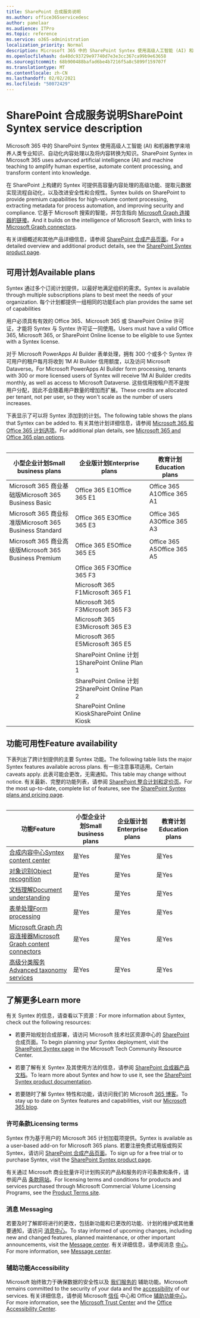 ```yaml
---
title: SharePoint 合成服务说明
ms.author: office365servicedesc
author: pamelaar
ms.audience: ITPro
ms.topic: reference
ms.service: o365-administration
localization_priority: Normal
description: Microsoft 365 中的 SharePoint Syntex 使用高级人工智能 (AI) 和机器教学来培养人类专业知识、自动化内容处理以及将内容转换为知识。
ms.openlocfilehash: da40dc93729e97740d7e3e3cc367ca99b9e63658
ms.sourcegitcommit: 68b900488bafad6be4b7216f5a8c5899f159707f
ms.translationtype: MT
ms.contentlocale: zh-CN
ms.lasthandoff: 02/02/2021
ms.locfileid: "50072429"
---
```

# <a name="sharepoint-syntex-service-description"></a><span data-ttu-id="f7557-103">SharePoint 合成服务说明</span><span class="sxs-lookup"><span data-stu-id="f7557-103">SharePoint Syntex service description</span></span> 

<span data-ttu-id="f7557-104">Microsoft 365 中的 SharePoint Syntex 使用高级人工智能 (AI) 和机器教学来培养人类专业知识、自动化内容处理以及将内容转换为知识。</span><span class="sxs-lookup"><span data-stu-id="f7557-104">SharePoint Syntex in Microsoft 365 uses advanced artificial intelligence (AI) and machine teaching to amplify human expertise, automate content processing, and transform content into knowledge.</span></span>

<span data-ttu-id="f7557-105">在 SharePoint 上构建的 Syntex 可提供高容量内容处理的高级功能、提取元数据实现流程自动化，以及改进安全性和合规性。</span><span class="sxs-lookup"><span data-stu-id="f7557-105">Syntex builds on SharePoint to provide premium capabilities for high-volume content processing, extracting metadata for process automation, and improving security and compliance.</span></span> <span data-ttu-id="f7557-106">它基于 Microsoft 搜索的智能，并包含指向 [Microsoft Graph 连接器的链接](/microsoftsearch/connectors-overview)。</span><span class="sxs-lookup"><span data-stu-id="f7557-106">And it builds on the intelligence of Microsoft Search, with links to [Microsoft Graph connectors](/microsoftsearch/connectors-overview).</span></span>

<span data-ttu-id="f7557-107">有关详细概述和其他产品详细信息，请参阅 [SharePoint 合成产品页面](https://aka.ms/sharepointsyntex)。</span><span class="sxs-lookup"><span data-stu-id="f7557-107">For a detailed overview and additional product details, see the [SharePoint Syntex product page](https://aka.ms/sharepointsyntex).</span></span>

## <a name="available-plans"></a><span data-ttu-id="f7557-108">可用计划</span><span class="sxs-lookup"><span data-stu-id="f7557-108">Available plans</span></span>

<span data-ttu-id="f7557-109">Syntex 通过多个订阅计划提供，以最好地满足组织的需求。</span><span class="sxs-lookup"><span data-stu-id="f7557-109">Syntex is available through multiple subscriptions plans to best meet the needs of your organization.</span></span> <span data-ttu-id="f7557-110">每个计划都提供一组相同的功能</span><span class="sxs-lookup"><span data-stu-id="f7557-110">Each plan provides the same set of capabilities</span></span>

<span data-ttu-id="f7557-111">用户必须具有有效的 Office 365、Microsoft 365 或 SharePoint Online 许可证，才能将 Syntex 与 Syntex 许可证一同使用。</span><span class="sxs-lookup"><span data-stu-id="f7557-111">Users must have a valid Office 365, Microsoft 365, or SharePoint Online license to be eligible to use Syntex with a Syntex license.</span></span>

<span data-ttu-id="f7557-112">对于 Microsoft PowerApps AI Builder 表单处理，拥有 300 个或多个 Syntex 许可用户的租户每月将收到 1M AI Builder 信用额度，以及访问 Microsoft Dataverse。</span><span class="sxs-lookup"><span data-stu-id="f7557-112">For Microsoft PowerApps AI Builder form processing, tenants with 300 or more licensed users of Syntex will receive 1M AI Builder credits monthly, as well as access to Microsoft Dataverse.</span></span> <span data-ttu-id="f7557-113">这些信用按租户而不是按用户分配，因此不会随着用户数量的增加而扩展。</span><span class="sxs-lookup"><span data-stu-id="f7557-113">These credits are allocated per tenant, not per user, so they won't scale as the number of users increases.</span></span>

<span data-ttu-id="f7557-114">下表显示了可以将 Syntex 添加到的计划。</span><span class="sxs-lookup"><span data-stu-id="f7557-114">The following table shows the plans that Syntex can be added to.</span></span> <span data-ttu-id="f7557-115">有关其他计划详细信息，请参阅 [Microsoft 365 和 Office 365 计划选项](https://docs.microsoft.com/office365/servicedescriptions/office-365-platform-service-description/office-365-plan-options)。</span><span class="sxs-lookup"><span data-stu-id="f7557-115">For additional plan details, see [Microsoft 365 and Office 365 plan options](https://docs.microsoft.com/office365/servicedescriptions/office-365-platform-service-description/office-365-plan-options).</span></span><br><br>


| <span data-ttu-id="f7557-116">小型企业计划</span><span class="sxs-lookup"><span data-stu-id="f7557-116">Small business plans</span></span>            | <span data-ttu-id="f7557-117">企业版计划</span><span class="sxs-lookup"><span data-stu-id="f7557-117">Enterprise plans</span></span>         | <span data-ttu-id="f7557-118">教育计划</span><span class="sxs-lookup"><span data-stu-id="f7557-118">Education plans</span></span>     |
| ------------------------------- | ------------------------ | ------------------- |
| <span data-ttu-id="f7557-119">Microsoft 365 商业基础版</span><span class="sxs-lookup"><span data-stu-id="f7557-119">Microsoft 365 Business Basic</span></span>    | <span data-ttu-id="f7557-120">Office 365 E1</span><span class="sxs-lookup"><span data-stu-id="f7557-120">Office 365 E1</span></span>            | <span data-ttu-id="f7557-121">Office 365 A1</span><span class="sxs-lookup"><span data-stu-id="f7557-121">Office 365 A1</span></span>       |
| <span data-ttu-id="f7557-122">Microsoft 365 商业标准版</span><span class="sxs-lookup"><span data-stu-id="f7557-122">Microsoft 365 Business Standard</span></span> | <span data-ttu-id="f7557-123">Office 365 E3</span><span class="sxs-lookup"><span data-stu-id="f7557-123">Office 365 E3</span></span>            | <span data-ttu-id="f7557-124">Office 365 A3</span><span class="sxs-lookup"><span data-stu-id="f7557-124">Office 365 A3</span></span>       |
| <span data-ttu-id="f7557-125">Microsoft 365 商业高级版</span><span class="sxs-lookup"><span data-stu-id="f7557-125">Microsoft 365 Business Premium</span></span>  | <span data-ttu-id="f7557-126">Office 365 E5</span><span class="sxs-lookup"><span data-stu-id="f7557-126">Office 365 E5</span></span>            | <span data-ttu-id="f7557-127">Office 365 A5</span><span class="sxs-lookup"><span data-stu-id="f7557-127">Office 365 A5</span></span>       |
|                                 | <span data-ttu-id="f7557-128">Office 365 F3</span><span class="sxs-lookup"><span data-stu-id="f7557-128">Office 365 F3</span></span>            |                     |
|                                 | <span data-ttu-id="f7557-129">Microsoft 365 F1</span><span class="sxs-lookup"><span data-stu-id="f7557-129">Microsoft 365 F1</span></span>         |                     |
|                                 | <span data-ttu-id="f7557-130">Microsoft 365 F3</span><span class="sxs-lookup"><span data-stu-id="f7557-130">Microsoft 365 F3</span></span>         |                     |
|                                 | <span data-ttu-id="f7557-131">Microsoft 365 E3</span><span class="sxs-lookup"><span data-stu-id="f7557-131">Microsoft 365 E3</span></span>         |                     |
|                                 | <span data-ttu-id="f7557-132">Microsoft 365 E5</span><span class="sxs-lookup"><span data-stu-id="f7557-132">Microsoft 365 E5</span></span>         |                     |
|                                 | <span data-ttu-id="f7557-133">SharePoint Online 计划 1</span><span class="sxs-lookup"><span data-stu-id="f7557-133">SharePoint Online Plan 1</span></span> |                     |
|                                 | <span data-ttu-id="f7557-134">SharePoint Online 计划 2</span><span class="sxs-lookup"><span data-stu-id="f7557-134">SharePoint Online Plan 2</span></span> |                     |
|                                 | <span data-ttu-id="f7557-135">SharePoint Online Kiosk</span><span class="sxs-lookup"><span data-stu-id="f7557-135">SharePoint Online Kiosk</span></span>  |                     |

## <a name="feature-availability"></a><span data-ttu-id="f7557-136">功能可用性</span><span class="sxs-lookup"><span data-stu-id="f7557-136">Feature availability</span></span>

<span data-ttu-id="f7557-137">下表列出了跨计划提供的主要 Syntex 功能。</span><span class="sxs-lookup"><span data-stu-id="f7557-137">The following table lists the major Syntex features available across plans.</span></span> <span data-ttu-id="f7557-138">有一些注意事项适用。</span><span class="sxs-lookup"><span data-stu-id="f7557-138">Certain caveats apply.</span></span> <span data-ttu-id="f7557-139">此表可能会更改，无需通知。</span><span class="sxs-lookup"><span data-stu-id="f7557-139">This table may change without notice.</span></span> <span data-ttu-id="f7557-140">有关最新、完整的功能列表，请参阅 [SharePoint 整合计划和定价页](https://www.microsoft.com/microsoft-365/enterprise/sharepoint-syntex)。</span><span class="sxs-lookup"><span data-stu-id="f7557-140">For the most up-to-date, complete list of features, see the [SharePoint Syntex plans and pricing page](https://www.microsoft.com/microsoft-365/enterprise/sharepoint-syntex).</span></span><br><br>

| <span data-ttu-id="f7557-141">功能</span><span class="sxs-lookup"><span data-stu-id="f7557-141">Feature</span></span> | <span data-ttu-id="f7557-142">小型企业计划</span><span class="sxs-lookup"><span data-stu-id="f7557-142">Small business plans</span></span> | <span data-ttu-id="f7557-143">企业版计划</span><span class="sxs-lookup"><span data-stu-id="f7557-143">Enterprise plans</span></span> | <span data-ttu-id="f7557-144">教育计划</span><span class="sxs-lookup"><span data-stu-id="f7557-144">Education plans</span></span> |
|--|--|--|--|
| [<span data-ttu-id="f7557-145">合成内容中心</span><span class="sxs-lookup"><span data-stu-id="f7557-145">Syntex content center</span></span>](sharepoint-syntex-features.md#syntex-content-center) | <span data-ttu-id="f7557-146">是</span><span class="sxs-lookup"><span data-stu-id="f7557-146">Yes</span></span> | <span data-ttu-id="f7557-147">是</span><span class="sxs-lookup"><span data-stu-id="f7557-147">Yes</span></span> | <span data-ttu-id="f7557-148">是</span><span class="sxs-lookup"><span data-stu-id="f7557-148">Yes</span></span> |
| [<span data-ttu-id="f7557-149">对象识别</span><span class="sxs-lookup"><span data-stu-id="f7557-149">Object recognition</span></span>](sharepoint-syntex-features.md#object-recognition) | <span data-ttu-id="f7557-150">是</span><span class="sxs-lookup"><span data-stu-id="f7557-150">Yes</span></span> | <span data-ttu-id="f7557-151">是</span><span class="sxs-lookup"><span data-stu-id="f7557-151">Yes</span></span> | <span data-ttu-id="f7557-152">是</span><span class="sxs-lookup"><span data-stu-id="f7557-152">Yes</span></span> |
| [<span data-ttu-id="f7557-153">文档理解</span><span class="sxs-lookup"><span data-stu-id="f7557-153">Document understanding</span></span>](sharepoint-syntex-features.md#document-understanding) | <span data-ttu-id="f7557-154">是</span><span class="sxs-lookup"><span data-stu-id="f7557-154">Yes</span></span> | <span data-ttu-id="f7557-155">是</span><span class="sxs-lookup"><span data-stu-id="f7557-155">Yes</span></span> | <span data-ttu-id="f7557-156">是</span><span class="sxs-lookup"><span data-stu-id="f7557-156">Yes</span></span> |
| [<span data-ttu-id="f7557-157">表单处理</span><span class="sxs-lookup"><span data-stu-id="f7557-157">Form processing</span></span>](sharepoint-syntex-features.md#form-processing) | <span data-ttu-id="f7557-158">是</span><span class="sxs-lookup"><span data-stu-id="f7557-158">Yes</span></span> | <span data-ttu-id="f7557-159">是</span><span class="sxs-lookup"><span data-stu-id="f7557-159">Yes</span></span> | <span data-ttu-id="f7557-160">是</span><span class="sxs-lookup"><span data-stu-id="f7557-160">Yes</span></span> |
| [<span data-ttu-id="f7557-161">Microsoft Graph 内容连接器</span><span class="sxs-lookup"><span data-stu-id="f7557-161">Microsoft Graph content connectors</span></span>](sharepoint-syntex-features.md#microsoft-graph-content-connectors) | <span data-ttu-id="f7557-162">是</span><span class="sxs-lookup"><span data-stu-id="f7557-162">Yes</span></span> | <span data-ttu-id="f7557-163">是</span><span class="sxs-lookup"><span data-stu-id="f7557-163">Yes</span></span> | <span data-ttu-id="f7557-164">是</span><span class="sxs-lookup"><span data-stu-id="f7557-164">Yes</span></span> |
| [<span data-ttu-id="f7557-165">高级分类服务</span><span class="sxs-lookup"><span data-stu-id="f7557-165">Advanced taxonomy services</span></span>](sharepoint-syntex-features.md#advanced-taxonomy-services) | <span data-ttu-id="f7557-166">是</span><span class="sxs-lookup"><span data-stu-id="f7557-166">Yes</span></span> | <span data-ttu-id="f7557-167">是</span><span class="sxs-lookup"><span data-stu-id="f7557-167">Yes</span></span> | <span data-ttu-id="f7557-168">是</span><span class="sxs-lookup"><span data-stu-id="f7557-168">Yes</span></span> |

## <a name="learn-more"></a><span data-ttu-id="f7557-169">了解更多</span><span class="sxs-lookup"><span data-stu-id="f7557-169">Learn more</span></span>

<span data-ttu-id="f7557-170">有关 Syntex 的信息，请查看以下资源：</span><span class="sxs-lookup"><span data-stu-id="f7557-170">For more information about Syntex, check out the following resources:</span></span>

  - <span data-ttu-id="f7557-171">若要开始规划合成部署，请访问 Microsoft 技术社区资源中心的 [SharePoint](https://resources.techcommunity.microsoft.com/sharepoint-syntex/) 合成页面。</span><span class="sxs-lookup"><span data-stu-id="f7557-171">To begin planning your Syntex deployment, visit the [SharePoint Syntex page](https://resources.techcommunity.microsoft.com/sharepoint-syntex/) in the Microsoft Tech Community Resource Center.</span></span>

  - <span data-ttu-id="f7557-172">若要了解有关 Syntex 及其使用方法的信息，请参阅 [SharePoint 合成器产品文档](/microsoft-365/contentunderstanding/)。</span><span class="sxs-lookup"><span data-stu-id="f7557-172">To learn more about Syntex and how to use it, see the [SharePoint Syntex product documentation](/microsoft-365/contentunderstanding/).</span></span>

  - <span data-ttu-id="f7557-173">若要随时了解 Syntex 特性和功能，请访问我们的 Microsoft [365 博客](https://go.microsoft.com/fwlink/?linkid=2084915)。</span><span class="sxs-lookup"><span data-stu-id="f7557-173">To stay up to date on Syntex features and capabilities, visit our [Microsoft 365 blog](https://go.microsoft.com/fwlink/?linkid=2084915).</span></span>

### <a name="licensing-terms"></a><span data-ttu-id="f7557-174">许可条款</span><span class="sxs-lookup"><span data-stu-id="f7557-174">Licensing terms</span></span>

<span data-ttu-id="f7557-175">Syntex 作为基于用户的 Microsoft 365 计划加载项提供。</span><span class="sxs-lookup"><span data-stu-id="f7557-175">Syntex is available as a user-based add-on for Microsoft 365 plans.</span></span> <span data-ttu-id="f7557-176">若要注册免费试用版或购买 Syntex，请访问 [SharePoint 合成产品页面](https://aka.ms/sharepointsyntex)。</span><span class="sxs-lookup"><span data-stu-id="f7557-176">To sign up for a free trial or to purchase Syntex, visit the [SharePoint Syntex product page](https://aka.ms/sharepointsyntex).</span></span>

<span data-ttu-id="f7557-177">有关通过 Microsoft 商业批量许可计划购买的产品和服务的许可条款和条件，请参阅产品 [条款网站](https://www.microsoft.com/licensing/terms/)。</span><span class="sxs-lookup"><span data-stu-id="f7557-177">For licensing terms and conditions for products and services purchased through Microsoft Commercial Volume Licensing Programs, see the [Product Terms site](https://www.microsoft.com/licensing/terms/).</span></span>

### <a name="messaging"></a><span data-ttu-id="f7557-178">消息 </span><span class="sxs-lookup"><span data-stu-id="f7557-178">Messaging</span></span>

<span data-ttu-id="f7557-179">若要及时了解即将进行的更改，包括新功能和已更改的功能、计划的维护或其他重要通知，请访问 [消息中心](https://go.microsoft.com/fwlink/p/?linkid=2070717)。</span><span class="sxs-lookup"><span data-stu-id="f7557-179">To stay informed of upcoming changes, including new and changed features, planned maintenance, or other important announcements, visit the [Message center](https://go.microsoft.com/fwlink/p/?linkid=2070717).</span></span> <span data-ttu-id="f7557-180">有关详细信息，请参阅消息 [中心](/microsoft-365/admin/manage/message-center)。</span><span class="sxs-lookup"><span data-stu-id="f7557-180">For more information, see [Message center](/microsoft-365/admin/manage/message-center).</span></span>

### <a name="accessibility"></a><span data-ttu-id="f7557-181">辅助功能</span><span class="sxs-lookup"><span data-stu-id="f7557-181">Accessibility</span></span>

<span data-ttu-id="f7557-182">Microsoft 始终致力于确保数据的安全性以及 [我们服务的](https://www.microsoft.com/trust-center/compliance/accessibility) 辅助功能。</span><span class="sxs-lookup"><span data-stu-id="f7557-182">Microsoft remains committed to the security of your data and the [accessibility](https://www.microsoft.com/trust-center/compliance/accessibility) of our services.</span></span> <span data-ttu-id="f7557-183">有关详细信息，请参阅 Microsoft [信任](https://www.microsoft.com/trust-center) 中心和 Office [辅助功能中心](https://support.office.com/article/ecab0fcf-d143-4fe8-a2ff-6cd596bddc6d)。</span><span class="sxs-lookup"><span data-stu-id="f7557-183">For more information, see the [Microsoft Trust Center](https://www.microsoft.com/trust-center) and the [Office Accessibility Center](https://support.office.com/article/ecab0fcf-d143-4fe8-a2ff-6cd596bddc6d).</span></span>
